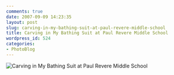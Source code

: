 ```yaml
---
comments: true
date: 2007-09-09 14:23:35
layout: post
slug: carving-in-my-bathing-suit-at-paul-revere-middle-school
title: Carving in My Bathing Suit at Paul Revere Middle School
wordpress_id: 524
categories:
- PhotoBlog
---
```


![Carving in My Bathing Suit at Paul Revere Middle School](http://ryanfitzer.com/main/wp-content/uploads/2007/09/carving.jpg)

